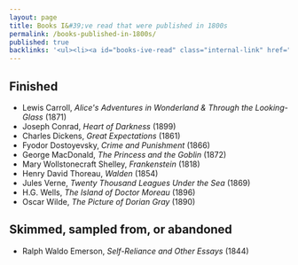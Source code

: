```yaml
---
layout: page
title: Books I&#39;ve read that were published in 1800s
permalink: /books-published-in-1800s/
published: true
backlinks: '<ul><li><a id="books-ive-read" class="internal-link" href="/books-ive-read/">Books I&#39;ve read</a></li></ul>'
---
```




## Finished 
* Lewis Carroll, _Alice's Adventures in Wonderland & Through the Looking-Glass_ (1871) 
* Joseph Conrad, _Heart of Darkness_ (1899) 
* Charles Dickens, _Great Expectations_ (1861) 
* Fyodor Dostoyevsky, _Crime and Punishment_ (1866) 
* George MacDonald, _The Princess and the Goblin_ (1872) 
* Mary Wollstonecraft Shelley, _Frankenstein_ (1818) 
* Henry David Thoreau, _Walden_ (1854) 
* Jules Verne, _Twenty Thousand Leagues Under the Sea_ (1869) 
* H.G. Wells, _The Island of Doctor Moreau_ (1896) 
* Oscar Wilde, _The Picture of Dorian Gray_ (1890) 


## Skimmed, sampled from, or abandoned 
* Ralph Waldo Emerson, _Self-Reliance and Other Essays_ (1844) 

